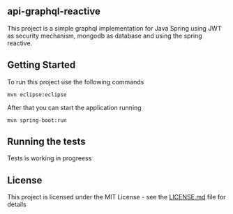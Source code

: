 ## api-graphql-reactive

This project is a simple graphql implementation for Java Spring using JWT as security mechanism, mongodb as database
and using the spring reactive.

## Getting Started

To run this project use the following commands

```
mvn eclipse:eclipse
```

After that you can start the application running 

```
mvn spring-boot:run
```

## Running the tests

Tests is working in progreess

## License

This project is licensed under the MIT License - see the [LICENSE.md](LICENSE.md) file for details

